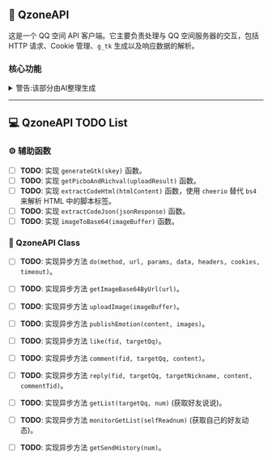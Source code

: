 ## 🚀 QzoneAPI

这是一个 QQ 空间 API 客户端。它主要负责处理与 QQ 空间服务器的交互，包括 HTTP 请求、Cookie 管理、`g_tk` 生成以及响应数据的解析。

### 核心功能

<details><summary>警告:该部分由AI整理生成</summary>
<p>

* **Cookie 和 G\_TK 管理**:
    * `QzoneAPI` 类在初始化时接收一个包含登录信息的 `cookies_dict`。
    * `generate_gtk(skey)` 辅助函数用于根据 `p_skey` 计算 QQ 空间请求所需的 `g_tk`（或在代码中称为 `gtk2`）。
* **网络请求**:
    * `do` 方法,发送带有预设 Cookie 的 POST/GET 请求到 QQ 空间的不同 CGI 接口。
* **说说发布**:
    * `upload_image` 方法：负责将图片的二进制数据转换为 Base64 格式，并上传到 QQ 空间图片服务器，返回上传结果。
    * `get_picbo_and_richval` 辅助函数：从图片上传结果中提取发表说说所需的 `picbo` 和 `richval` 参数。
    * `publish_emotion` 方法：发表说说的核心方法，支持文本内容和图片列表。它会先上传所有图片，然后将生成的 `picbo` 和 `richval` 与文本内容一起提交。
* **互动操作**:
    * `like` 方法：用于对指定的说说动态进行点赞。
    * `comment` 方法：用于对指定的说说进行评论。
    * `reply` 方法：用于回复评论。它通过在评论内容中 `@目标昵称` 来实现回复，而不是使用子评论 API。
* **说说列表获取与解析**:
    * `get_list` 方法：获取**好友**的说说动态列表（最新说说）。它会过滤掉当前 QQ 账号已评论过的说说（除非是自己的说说），并尝试获取图片描述。
    * `monitor_get_list` 方法：获取**自己的**好友动态列表。它通过解析 HTML 响应来提取说说内容、图片、视频和评论，并能区分自己的说说。
    * `get_send_history` 方法：获取自己最近发送的说说历史记录，并格式化成易于阅读的字符串。
* **数据解析**:
    * `extract_code_json` 和 `extract_code_html` 辅助函数：用于从 JSON 或 HTML 响应中提取 QQ 空间 API 返回的 `code`（状态码）以判断操作是否成功。

</p>
</details> 

-----

## 💻 QzoneAPI TODO List

### ⚙️ 辅助函数

* [ ] **TODO**: 实现 `generateGtk(skey)` 函数。
* [ ] **TODO**: 实现 `getPicboAndRichval(uploadResult)` 函数。
* [ ] **TODO**: 实现 `extractCodeHtml(htmlContent)` 函数，使用 `cheerio` 替代 `bs4` 来解析 HTML 中的脚本标签。
* [ ] **TODO**: 实现 `extractCodeJson(jsonResponse)` 函数。
* [ ] **TODO**: 实现 `imageToBase64(imageBuffer)` 函数。

### 🚀 QzoneAPI Class

* [ ] **TODO**: 实现异步方法 `do(method, url, params, data, headers, cookies, timeout)`。
* [ ] **TODO**: 实现异步方法 `getImageBase64ByUrl(url)`。
* [ ] **TODO**: 实现异步方法 `uploadImage(imageBuffer)`。
* [ ] **TODO**: 实现异步方法 `publishEmotion(content, images)`。
* [ ] **TODO**: 实现异步方法 `like(fid, targetQq)`。
* [ ] **TODO**: 实现异步方法 `comment(fid, targetQq, content)`。
* [ ] **TODO**: 实现异步方法 `reply(fid, targetQq, targetNickname, content, commentTid)`。
* [ ] **TODO**: 实现异步方法 `getList(targetQq, num)` (获取好友说说)。
* [ ] **TODO**: 实现异步方法 `monitorGetList(selfReadnum)` (获取自己的好友动态)。
* [ ] **TODO**: 实现异步方法 `getSendHistory(num)`。


